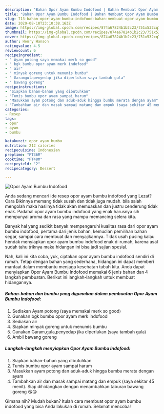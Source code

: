 ```yaml
---
description: "Bahan Opor Ayam Bumbu Indofood | Bahan Membuat Opor Ayam Bumbu Indofood Yang Enak Banget"
title: "Bahan Opor Ayam Bumbu Indofood | Bahan Membuat Opor Ayam Bumbu Indofood Yang Enak Banget"
slug: 713-bahan-opor-ayam-bumbu-indofood-bahan-membuat-opor-ayam-bumbu-indofood-yang-enak-banget
date: 2020-08-10T23:10:38.163Z
image: https://img-global.cpcdn.com/recipes/874a67824b1b2c23/751x532cq70/opor-ayam-bumbu-indofood-foto-resep-utama.jpg
thumbnail: https://img-global.cpcdn.com/recipes/874a67824b1b2c23/751x532cq70/opor-ayam-bumbu-indofood-foto-resep-utama.jpg
cover: https://img-global.cpcdn.com/recipes/874a67824b1b2c23/751x532cq70/opor-ayam-bumbu-indofood-foto-resep-utama.jpg
author: Henry Hanson
ratingvalue: 4.5
reviewcount: 6
recipeingredient:
- " Ayam potong saya memakai merk so good"
- " bgk bumbu opor ayam merk indofood"
- " air"
- " minyak goreng untuk menumis bumbu"
- " Garamgulapenyedap jika diperlukan saya tambah gula"
- " bawang goreng"
recipeinstructions:
- "Siapkan bahan-bahan yang dibutuhkan"
- "Tumis bumbu opor ayam sampai harum"
- "Masukkan ayam potong dan aduk-aduk hingga bumbu merata dengan ayam"
- "Tambahkan air dan masak sampai matang dan empuk (saya sekitar 45 menit). Siap dihidangkan dengan menambahkan taburan bawang goreng 😘😘"
categories:
- Resep
tags:
- opor
- ayam
- bumbu

katakunci: opor ayam bumbu 
nutrition: 212 calories
recipecuisine: Indonesian
preptime: "PT36M"
cooktime: "PT48M"
recipeyield: "2"
recipecategory: Dessert

---
```



![Opor Ayam Bumbu Indofood](https://img-global.cpcdn.com/recipes/874a67824b1b2c23/751x532cq70/opor-ayam-bumbu-indofood-foto-resep-utama.jpg)

Anda sedang mencari ide resep opor ayam bumbu indofood yang Lezat? Cara Bikinnya memang tidak susah dan tidak juga mudah. bila salah mengolah maka hasilnya tidak akan memuaskan dan justru cenderung tidak enak. Padahal opor ayam bumbu indofood yang enak harusnya sih mempunyai aroma dan rasa yang mampu memancing selera kita.

Banyak hal yang sedikit banyak mempengaruhi kualitas rasa dari opor ayam bumbu indofood, pertama dari jenis bahan, kemudian pemilihan bahan segar, sampai cara membuat dan menyajikannya. Tidak usah pusing kalau hendak menyiapkan opor ayam bumbu indofood enak di rumah, karena asal sudah tahu triknya maka hidangan ini bisa jadi sajian spesial.




Nah, kali ini kita coba, yuk, ciptakan opor ayam bumbu indofood sendiri di rumah. Tetap dengan bahan yang sederhana, hidangan ini dapat memberi manfaat dalam membantu menjaga kesehatan tubuh kita. Anda dapat menyiapkan Opor Ayam Bumbu Indofood memakai 6 jenis bahan dan 4 langkah pembuatan. Berikut ini langkah-langkah untuk membuat hidangannya.

<!--inarticleads1-->

##### Bahan-bahan dan bumbu yang digunakan dalam pembuatan Opor Ayam Bumbu Indofood:

1. Sediakan  Ayam potong (saya memakai merk so good)
1. Gunakan  bgk bumbu opor ayam merk indofood
1. Sediakan  air
1. Siapkan  minyak goreng untuk menumis bumbu
1. Gunakan  Garam,gula,penyedap jika diperlukan (saya tambah gula)
1. Ambil  bawang goreng




<!--inarticleads2-->

##### Langkah-langkah menyiapkan Opor Ayam Bumbu Indofood:

1. Siapkan bahan-bahan yang dibutuhkan
1. Tumis bumbu opor ayam sampai harum
1. Masukkan ayam potong dan aduk-aduk hingga bumbu merata dengan ayam
1. Tambahkan air dan masak sampai matang dan empuk (saya sekitar 45 menit). Siap dihidangkan dengan menambahkan taburan bawang goreng 😘😘




Gimana nih? Mudah bukan? Itulah cara membuat opor ayam bumbu indofood yang bisa Anda lakukan di rumah. Selamat mencoba!
